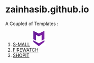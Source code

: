 # zainhasib.github.io

A Coupled of Templates : 

1) [S-MALL](https://zainhasib.github.io)
    ![alt text](https://github.com/adam-p/markdown-here/raw/master/src/common/images/icon48.png "Logo Title Text 1")
2) [FIREWATCH](https://zainhasib.github.io/firewatch.html)
3) [SHOPIT](https://zainhasib.github.io/shopit)
